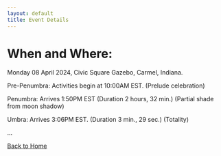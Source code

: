 ```yaml
---
layout: default
title: Event Details
---
```


# When and Where:

Monday 08 April 2024, Civic Square Gazebo, Carmel, Indiana.

Pre-Penumbra: Activities begin at 10:00AM EST.
(Prelude celebration)

Penumbra: Arrives 1:50PM EST (Duration 2 hours, 32 min.)
(Partial shade from moon shadow)

Umbra: Arrives 3:06PM EST. (Duration 3 min., 29 sec.)
(Totality)

...

[Back to Home](/total-solar-eclipse-2024)
